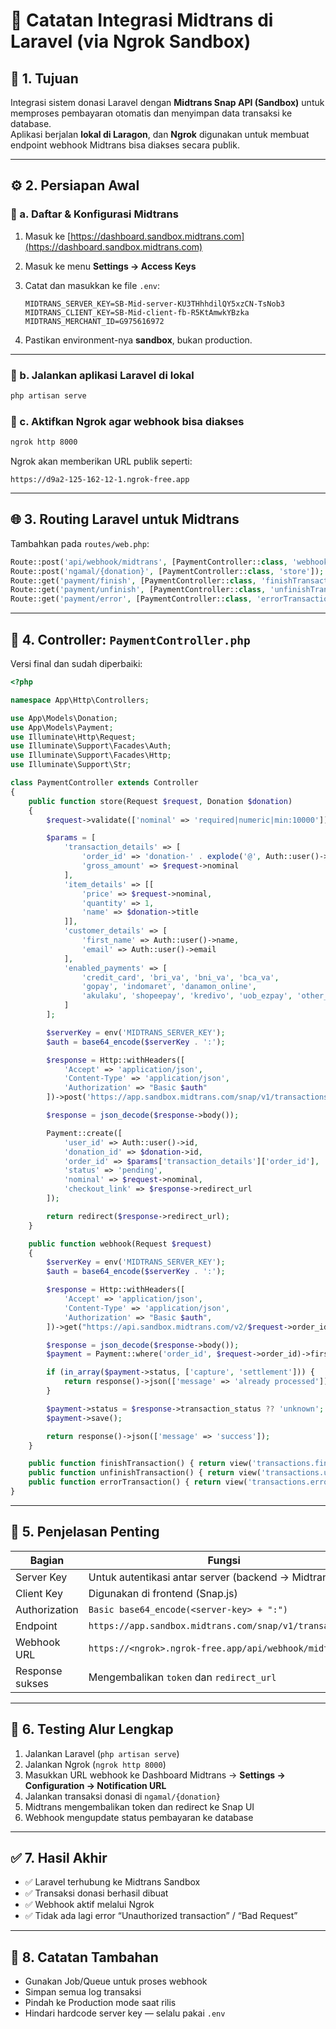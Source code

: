 # 🧾 Catatan Integrasi Midtrans di Laravel (via Ngrok Sandbox)

## 📍 1. Tujuan
Integrasi sistem donasi Laravel dengan **Midtrans Snap API (Sandbox)** untuk memproses pembayaran otomatis dan menyimpan data transaksi ke database.  
Aplikasi berjalan **lokal di Laragon**, dan **Ngrok** digunakan untuk membuat endpoint webhook Midtrans bisa diakses secara publik.

---

## ⚙️ 2. Persiapan Awal

### 🔹 a. Daftar & Konfigurasi Midtrans
1. Masuk ke [https://dashboard.sandbox.midtrans.com](https://dashboard.sandbox.midtrans.com)  
2. Masuk ke menu **Settings → Access Keys**  
3. Catat dan masukkan ke file `.env`:

   ```env
   MIDTRANS_SERVER_KEY=SB-Mid-server-KU3THhhdilQY5xzCN-TsNob3
   MIDTRANS_CLIENT_KEY=SB-Mid-client-fb-R5KtAmwkYBzka
   MIDTRANS_MERCHANT_ID=G975616972
   ```

4. Pastikan environment-nya **sandbox**, bukan production.

---

### 🔹 b. Jalankan aplikasi Laravel di lokal
```bash
php artisan serve
```

### 🔹 c. Aktifkan Ngrok agar webhook bisa diakses
```bash
ngrok http 8000
```
Ngrok akan memberikan URL publik seperti:
```
https://d9a2-125-162-12-1.ngrok-free.app
```

---

## 🌐 3. Routing Laravel untuk Midtrans
Tambahkan pada `routes/web.php`:
```php
Route::post('api/webhook/midtrans', [PaymentController::class, 'webhook']);
Route::post('ngamal/{donation}', [PaymentController::class, 'store']);
Route::get('payment/finish', [PaymentController::class, 'finishTransaction']);
Route::get('payment/unfinish', [PaymentController::class, 'unfinishTransaction']);
Route::get('payment/error', [PaymentController::class, 'errorTransaction']);
```

---

## 🧠 4. Controller: `PaymentController.php`
Versi final dan sudah diperbaiki:

```php
<?php

namespace App\Http\Controllers;

use App\Models\Donation;
use App\Models\Payment;
use Illuminate\Http\Request;
use Illuminate\Support\Facades\Auth;
use Illuminate\Support\Facades\Http;
use Illuminate\Support\Str;

class PaymentController extends Controller
{
    public function store(Request $request, Donation $donation)
    {
        $request->validate(['nominal' => 'required|numeric|min:10000']);

        $params = [
            'transaction_details' => [
                'order_id' => 'donation-' . explode('@', Auth::user()->email)[0] . '-' . Str::uuid(),
                'gross_amount' => $request->nominal
            ],
            'item_details' => [[
                'price' => $request->nominal,
                'quantity' => 1,
                'name' => $donation->title
            ]],
            'customer_details' => [
                'first_name' => Auth::user()->name,
                'email' => Auth::user()->email
            ],
            'enabled_payments' => [
                'credit_card', 'bri_va', 'bni_va', 'bca_va',
                'gopay', 'indomaret', 'danamon_online',
                'akulaku', 'shopeepay', 'kredivo', 'uob_ezpay', 'other_qris'
            ]
        ];

        $serverKey = env('MIDTRANS_SERVER_KEY');
        $auth = base64_encode($serverKey . ':');

        $response = Http::withHeaders([
            'Accept' => 'application/json',
            'Content-Type' => 'application/json',
            'Authorization' => "Basic $auth"
        ])->post('https://app.sandbox.midtrans.com/snap/v1/transactions', $params);

        $response = json_decode($response->body());

        Payment::create([
            'user_id' => Auth::user()->id,
            'donation_id' => $donation->id,
            'order_id' => $params['transaction_details']['order_id'],
            'status' => 'pending',
            'nominal' => $request->nominal,
            'checkout_link' => $response->redirect_url
        ]);

        return redirect($response->redirect_url);
    }

    public function webhook(Request $request)
    {
        $serverKey = env('MIDTRANS_SERVER_KEY');
        $auth = base64_encode($serverKey . ':');

        $response = Http::withHeaders([
            'Accept' => 'application/json',
            'Content-Type' => 'application/json',
            'Authorization' => "Basic $auth",
        ])->get("https://api.sandbox.midtrans.com/v2/$request->order_id/status");

        $response = json_decode($response->body());
        $payment = Payment::where('order_id', $request->order_id)->firstOrFail();

        if (in_array($payment->status, ['capture', 'settlement'])) {
            return response()->json(['message' => 'already processed']);
        }

        $payment->status = $response->transaction_status ?? 'unknown';
        $payment->save();

        return response()->json(['message' => 'success']);
    }

    public function finishTransaction() { return view('transactions.finish'); }
    public function unfinishTransaction() { return view('transactions.unfinish'); }
    public function errorTransaction() { return view('transactions.error'); }
}
```

---

## 🔐 5. Penjelasan Penting
| Bagian | Fungsi |
|--------|---------|
| Server Key | Untuk autentikasi antar server (backend → Midtrans) |
| Client Key | Digunakan di frontend (Snap.js) |
| Authorization | `Basic base64_encode(<server-key> + ":")` |
| Endpoint | `https://app.sandbox.midtrans.com/snap/v1/transactions` |
| Webhook URL | `https://<ngrok>.ngrok-free.app/api/webhook/midtrans` |
| Response sukses | Mengembalikan `token` dan `redirect_url` |

---

## 🧩 6. Testing Alur Lengkap
1. Jalankan Laravel (`php artisan serve`)
2. Jalankan Ngrok (`ngrok http 8000`)
3. Masukkan URL webhook ke Dashboard Midtrans → **Settings → Configuration → Notification URL**
4. Jalankan transaksi donasi di `ngamal/{donation}`
5. Midtrans mengembalikan token dan redirect ke Snap UI
6. Webhook mengupdate status pembayaran ke database

---

## ✅ 7. Hasil Akhir
- ✅ Laravel terhubung ke Midtrans Sandbox  
- ✅ Transaksi donasi berhasil dibuat  
- ✅ Webhook aktif melalui Ngrok  
- ✅ Tidak ada lagi error “Unauthorized transaction” / “Bad Request”

---

## 🧠 8. Catatan Tambahan
- Gunakan Job/Queue untuk proses webhook
- Simpan semua log transaksi
- Pindah ke Production mode saat rilis
- Hindari hardcode server key — selalu pakai `.env`
